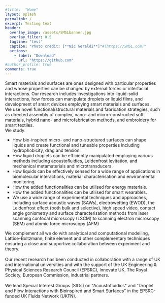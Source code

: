 ```yaml
---
#title:  "Home"
layout: splash
permalink: /
excerpt: Testing text
header:
  overlay_image: /assets/SMSLbanner.jpg
  overlay_filter: 0.5
  tagline: "test"
  caption: "Photo credit: [**Nic Geraldi**]"#(https://SMSL.com)"
  actions:
    - label: "Download"
      url: "https://github.com"  
#author_profile: true
comments: true
---
```


Smart materials and surfaces are ones designed with particular properties and whose properties can be changed by external forces or interfacial interactions. Our research includes investigations into liquid-solid interactions, how forces can manipulate droplets or liquid films, and development of smart devices employing smart materials and surfaces.<br>
We use novel functional/structural materials and fabrication strategies, such as directed assembly of complex, nano- and micro-constructed soft materials, hybrid nano- and microfabrication methods, and embroidery for smart textiles.<br>
We study:<br>
<ul type="square">
    <li>How bio-inspired micro- and nano-structured surfaces can shape liquids and create functional and tuneable properties including hydrophobicity, drag and tension.</li>
    <li>How liquid droplets can be efficiently manipulated employing various methods including acoustofluidics, Leidenfrost levitation, and mechanical metamaterials and microtransducers.</li>
    <li>How liquids can be effectively sensed for a wide range of applications in biomolecular interactions, material characterisation and environmental monitoring.</li>
    <li>How the added functionalities can be utilised for energy materials.</li>
    <li>How the added functionalities can be utilised for smart wearables.</li>
    <li>We use a wide range of experimental techniques and approaches, including surface acoustic waves (SAWs), electrowetting (EWOD), the Leidenfrost effect (both bulk and selective), high speed video, contact angle goniometry and surface characterisation methods from laser scanning confocal microscopy (LSCM) to scanning electron microscopy (SEM) and atomic force microscopy (AFM)</li>
</ul>
We complement all we do with analytical and computational modelling, Lattice-Boltzmann, finite element and other complementary techniques ensuring a close and supportive collaboration between experiment and theory.<br><br>
Our recent research has been conducted in collaboration with a range of UK and international universities and with the support of the UK Engineering & Physical Sciences Research Council (EPSRC), Innovate UK, The Royal Society, European Commission, industrial partners.<br><br>
We lead Special Interest Groups (SIGs) on "Acoustofluidics" and "Droplet and Flow Interactions with Bioinspired and Smart Surfaces" in the EPSRC-funded UK Fluids Network (UKFN).
